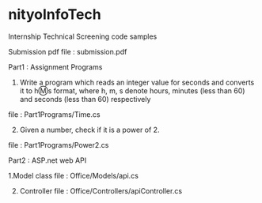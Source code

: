 # nityoInfoTech
Internship Technical Screening code samples

Submission pdf file : submission.pdf


Part1 : Assignment Programs 
  1. Write a program which reads an integer value for seconds and converts it to h:m:s
format, where h, m, s denote hours, minutes (less than 60) and seconds (less than 60)
respectively

  file : Part1Programs/Time.cs
  
  2. Given a number, check if it is a power of 2.
  
  file : Part1Programs/Power2.cs

Part2 : ASP.net web API

  1.Model class 
    file : Office/Models/api.cs
    
  2. Controller 
    file : Office/Controllers/apiController.cs
    



